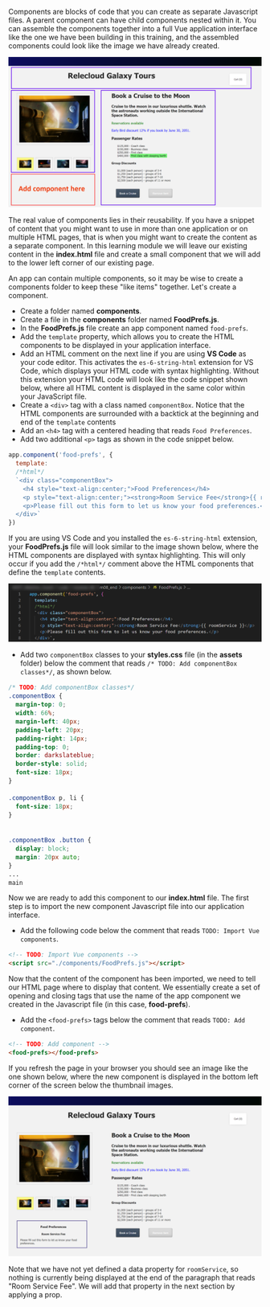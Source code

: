 Components are blocks of code that you can create as separate Javascript files. A parent component can have child components nested within it. You can assemble the components together into a full Vue application interface like the one we have been building in this training, and the assembled components could look like the image we have already created.

![Screenshot showing the HTML page with the main product image on the left and 4 thumbnail images below it. Product name and description are displayed on the right. Below this are unordered lists for Passenger Rates and Group Discounts. At the bottom are two buttons labeled "Book a Cruise" and "Remove Item". The "Remove Item" button is currently disabled because there are 0 items in the cart.](../media/m08-components.png)

The real value of components lies in their reusability. If you have a snippet of content that you might want to use in more than one application or on multiple HTML pages, that is when you might want to create the content as a separate component. In this learning module we will leave our existing content in the **index.html** file and create a small component that we will add to the lower left corner of our existing page.

An app can contain multiple components, so it may be wise to create a components folder to keep these "like items" together. Let's create a component.

- Create a folder named **components**.
- Create a file in the **components** folder named **FoodPrefs.js**.
- In the **FoodPrefs.js** file create an app component named `food-prefs`.
- Add the `template` property, which allows you to create the HTML components to be displayed in your application interface.
- Add an HTML comment on the next line if you are using **VS Code** as your code editor. This activates the `es-6-string-html` extension for VS Code, which displays your HTML code with syntax highlighting. Without this extension your HTML code will look like the code snippet shown below, where all HTML content is displayed in the same color within your JavaScript file.
- Create a `<div>` tag with a class named `componentBox`. Notice that the HTML components are surrounded with a backtick at the beginning and end of the `template` contents
- Add an `<h4>` tag with a centered heading that reads `Food Preferences`.
- Add two additional `<p>` tags as shown in the code snippet below.

```javascript
app.component('food-prefs', {
  template: 
  /*html*/
  `<div class="componentBox">
    <h4 style="text-align:center;">Food Preferences</h4>
    <p style="text-align:center;"><strong>Room Service Fee</strong>{{ roomService }}</p>
    <p>Please fill out this form to let us know your food preferences.</p>
  </div>`
})
```

If you are using VS Code and you installed the `es-6-string-html` extension, your **FoodPrefs.js** file will look similar to the image shown below, where the HTML components are displayed with syntax highlighting. This will only occur if you add the `/*html*/` comment above the HTML components that define the `template` contents.

![Screenshot showing contents of the FoodPrefs.js file located in the components folder. The HTML elements under the /*html*/ comment are color-coded with HTML syntax highlighting](../media/m08-es-6-string-html.png)

- Add two `componentBox` classes to your **styles.css** file (in the **assets** folder) below the comment that reads `/* TODO: Add componentBox classes*/`, as shown below.

```css
/* TODO: Add componentBox classes*/
.componentBox {
  margin-top: 0;
  width: 66%;
  margin-left: 40px;
  padding-left: 20px;
  padding-right: 14px;
  padding-top: 0;
  border: darkslateblue;
  border-style: solid;
  font-size: 18px;
}

.componentBox p, li {
  font-size: 18px;
}


.componentBox .button {
  display: block;
  margin: 20px auto;
}
...
main
```

Now we are ready to add this component to our **index.html** file. The first step is to import the new component Javascript file into our application interface.

- Add the following code below the comment that reads `TODO: Import Vue components`.

```html
<!-- TODO: Import Vue components -->
<script src="./components/FoodPrefs.js"></script>
```

Now that the content of the component has been imported, we need to tell our HTML page where to display that content. We essentially create a set of opening and closing tags that use the name of the app component we created in the Javascript file (in this case, **food-prefs**).

- Add the `<food-prefs>` tags below the comment that reads `TODO: Add component`.

```html
<!-- TODO: Add component -->
<food-prefs></food-prefs>
```

If you refresh the page in your browser you should see an image like the one shown below, where the new component is displayed in the bottom left corner of the screen below the thumbnail images.

![Screenshot showing the HTML page with the main product image on the left and 4 thumbnail images below it. Product name and description are displayed on the right. A new component is displayed within a bordered box that is titled "Food Preferences."](../media/m08-comp-food-prefs.png)

Note that we have not yet defined a data property for `roomService`, so nothing is currently being displayed at the end of the paragraph that reads "Room Service Fee". We will add that property in the next section by applying a prop.
